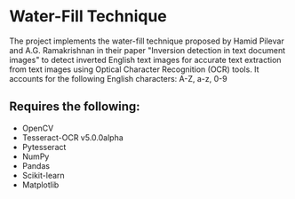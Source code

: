 # Water-Fill Technique
The project implements the water-fill technique proposed by Hamid Pilevar and A.G. Ramakrishnan in their paper "Inversion detection in text document images" to detect inverted English text images for accurate text extraction from text images using Optical Character Recognition (OCR) tools.
It accounts for the following English characters: A-Z, a-z, 0-9

## Requires the following:
* OpenCV
* Tesseract-OCR v5.0.0alpha
* Pytesseract
* NumPy
* Pandas
* Scikit-learn
* Matplotlib

